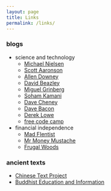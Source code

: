 ```yaml
---
layout: page
title: Links
permalink: /links/
---
```


### blogs

* science and technology
    * [Michael Nielsen][nielsen]
    * [Scott Aaronson](https://www.scottaaronson.com/blog/)
    * [Allen Downey](http://allendowney.blogspot.com/)
    * [David Beazley](https://www.dabeaz.com/index.html)
    * [Miguel Grinberg](https://blog.miguelgrinberg.com/index)
    * [Soham Kamani](https://www.sohamkamani.com/blog)
    * [Dave Cheney](https://dave.cheney.net)
    * [Dave Bacon](http://dabacon.org/)
    * [Derek Lowe](http://blogs.sciencemag.org/pipeline/)
    * [free code camp](https://medium.freecodecamp.org/)
* financial independence
    * [Mad FIentist](https://www.madfientist.com/)
    * [Mr Money Mustache](http://www.mrmoneymustache.com)
    * [Frugal Woods](http://www.frugalwoods.com)

### ancient texts

* [Chinese Text Project](http://ctext.org/)
* [Buddhist Education and Information][buddhist]


[buddhist]: http://www.buddhanet.net/
[nielsen]: http://michaelnielsen.org/
